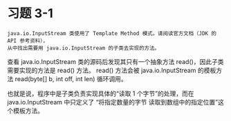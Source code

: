 # 习题 3-1
```text
java.io.InputStream 类使用了 Template Method 模式。请阅读官方文档（JDK 的 API 参考资料），
从中找出需要用 java.io.InputStream 的子类去实现的方法。
```

查看 java.io.InputStream 类的源码后发现其只有一个抽象方法 read()，因此子类需要实现的方法是 read() 方法。
read() 方法会被 java.io.InputStream 的模板方法 read(byte[] b, int off, int len) 循环调用。

也就是说，程序中是子类负责实现具体的“读取 1 个字节”的处理，而在 java.io.InputStream 中只定义了 “将指定数量的字节
读取到数组中的指定位置”这个模板方法。